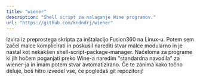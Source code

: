 ```yaml
---
title: "wiener"
description: "Shell script za nalaganje Wine programov."
url: "https://github.com/kndndrj/wiener"
---
```


Izvira iz preprostega skripta za inštalacijo Fusion360 na Linux-u. Potem sem
začel malce komplicirati in poskusil narediti stvar malce modularno in je
nastal kot nekakšen shell-script-package-manager. Načeloma za programe ki jih
hočem poganjati preko Wine-a naredim "standardna navodila" za wiener-ja in imam
potem stvar avtomatizirano. Če te zanima kako točno deluje, boš hitro izvedel
vse, če pogledaš git repozitorij!
